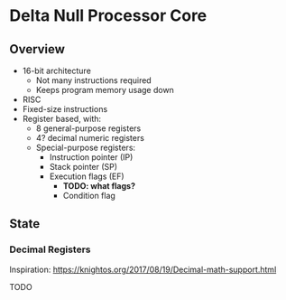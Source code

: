 # Delta Null Processor Core

## Overview

- 16-bit architecture
    - Not many instructions required
    - Keeps program memory usage down
- RISC
- Fixed-size instructions
- Register based, with:
    - 8 general-purpose registers
    - 4? decimal numeric registers
    - Special-purpose registers:
        - Instruction pointer (IP)
        - Stack pointer (SP)
        - Execution flags (EF)
            - **TODO: what flags?**
            - Condition flag

## State

### Decimal Registers

Inspiration: https://knightos.org/2017/08/19/Decimal-math-support.html

TODO
